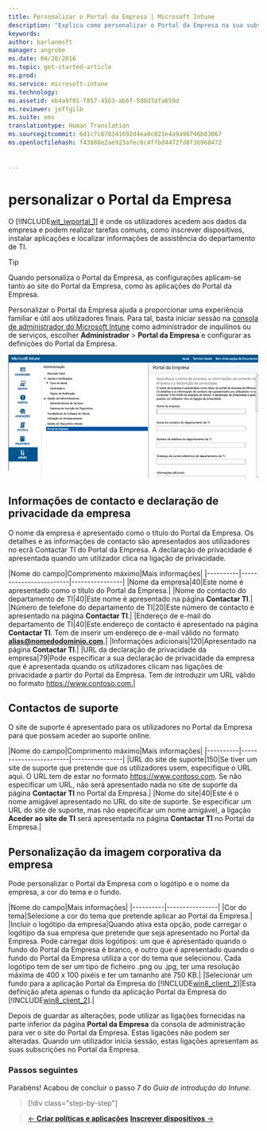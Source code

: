 ```yaml
---
title: Personalizar o Portal da Empresa | Microsoft Intune
description: "Explica como personalizar o Portal da Empresa na sua subscrição do Intune"
keywords: 
author: barlanmsft
manager: angrobe
ms.date: 04/28/2016
ms.topic: get-started-article
ms.prod: 
ms.service: microsoft-intune
ms.technology: 
ms.assetid: eb4a9f01-f857-4563-ab6f-5d0d7dfa659d
ms.reviewer: jeffgilb
ms.suite: ems
translationtype: Human Translation
ms.sourcegitcommit: 6d1c7c670341692d4ea0c823e4a9a96746b83067
ms.openlocfilehash: f43888e2ae923afec6c4ffbd4472fd8f36968472


---
```



# personalizar o Portal da Empresa
O [!INCLUDE[wit_iwportal_1](../includes/wit_iwportal_1_md.md)] é onde os utilizadores acedem aos dados da empresa e podem realizar tarefas comuns, como inscrever dispositivos, instalar aplicações e localizar informações de assistência do departamento de TI.

> [!TIP]
> Quando personaliza o Portal da Empresa, as configurações aplicam-se tanto ao site do Portal da Empresa, como às aplicações do Portal da Empresa.

Personalizar o Portal da Empresa ajuda a proporcionar uma experiência familiar e útil aos utilizadores finais. Para tal, basta iniciar sessão na [consola de administrador do Microsoft Intune](https://manage.microsoft.com) como administrador de inquilinos ou de serviços, escolher **Administrador** &gt; **Portal da Empresa** e configurar as definições do Portal da Empresa.

![admin-console-admin-workspace-comp-portal-settings](./media/companyportal.png)

## Informações de contacto e declaração de privacidade da empresa
O nome da empresa é apresentado como o título do Portal da Empresa. Os detalhes e as informações de contacto são apresentados aos utilizadores no ecrã Contactar TI do Portal da Empresa. A declaração de privacidade é apresentada quando um utilizador clica na ligação de privacidade.

|Nome do campo|Comprimento máximo|Mais informações|
    |----------|------------------------|----------------|
    |Nome da empresa|40|Este nome é apresentado como o título do Portal da Empresa.|
    |Nome do contacto do departamento de TI|40|Este nome é apresentado na página **Contactar TI**.|
    |Número de telefone do departamento de TI|20|Este número de contacto é apresentado na página **Contactar TI**.|
    |Endereço de e-mail do departamento de TI|40|Este endereço de contacto é apresentado na página **Contactar TI**. Tem de inserir um endereço de e-mail válido no formato **alias@nomedodominio.com**.|
    |Informações adicionais|120|Apresentado na página **Contactar TI**.|
    |URL da declaração de privacidade da empresa|79|Pode especificar a sua declaração de privacidade da empresa que é apresentada quando os utilizadores clicam nas ligações de privacidade a partir do Portal da Empresa. Tem de introduzir um URL válido no formato https://www.contoso.com.|

## Contactos de suporte
O site de suporte é apresentado para os utilizadores no Portal da Empresa para que possam aceder ao suporte online.

|Nome do campo|Comprimento máximo|Mais informações|
    |----------|------------------------|----------------|
    |URL do site de suporte|150|Se tiver um site de suporte que pretende que os utilizadores usem, especifique o URL aqui. O URL tem de estar no formato https://www.contoso.com. Se não especificar um URL, não será apresentado nada no site de suporte da página **Contactar TI** no Portal da Empresa.|
    |Nome do site|40|Este é o nome amigável apresentado no URL do site de suporte. Se especificar um URL do site de suporte, mas não especificar um nome amigável, a ligação **Aceder ao site de TI** será apresentada na página **Contactar TI** no Portal da Empresa.|

## Personalização da imagem corporativa da empresa
Pode personalizar o Portal da Empresa com o logótipo e o nome da empresa, a cor do tema e o fundo.

|Nome do campo|Mais informações|
    |----------|----------------|
    |Cor do tema|Selecione a cor do tema que pretende aplicar ao Portal da Empresa.|
    |Incluir o logótipo da empresa|Quando ativa esta opção, pode carregar o logótipo da sua empresa que pretende que seja apresentado no Portal da Empresa. Pode carregar dois logótipos: um que é apresentado quando o fundo do Portal da Empresa é branco, e outro que é apresentado quando o fundo do Portal da Empresa utiliza a cor do tema que selecionou. Cada logótipo tem de ser um tipo de ficheiro .png ou .jpg, ter uma resolução máxima de 400 x 100 pixéis e ter um tamanho até 750 KB.|
    |Selecionar um fundo para a aplicação Portal da Empresa do [!INCLUDE[win8_client_2](../includes/win8_client_2_md.md)]|Esta definição afeta apenas o fundo da aplicação Portal da Empresa do [!INCLUDE[win8_client_2](../includes/win8_client_2_md.md)].|


Depois de guardar as alterações, pode utilizar as ligações fornecidas na parte inferior da página **Portal da Empresa** da consola de administração para ver o site do Portal da Empresa. Estas ligações não podem ser alteradas. Quando um utilizador inicia sessão, estas ligações apresentam as suas subscrições no Portal da Empresa.

### Passos seguintes
Parabéns! Acabou de concluir o passo 7 do *Guia de introdução do Intune*.
>[!div class="step-by-step"]

>[&larr; **Criar políticas e aplicações**](.\start-with-a-paid-subscription-to-microsoft-intune-step-6.md)       [**Inscrever dispositivos** &rarr;](.\start-with-a-paid-subscription-to-microsoft-intune-step-8.md)  



<!--HONumber=Aug16_HO4-->


